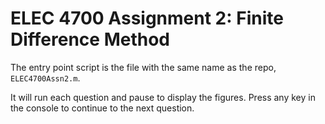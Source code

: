 # ELEC 4700 Assignment 2: Finite Difference Method

The entry point script is the file with the same name as the repo, `ELEC4700Assn2.m`.

It will run each question and pause to display the figures. Press any key in the console to continue to the next question.
